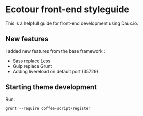 # Ecotour front-end styleguide

This is a helpfull guide for front-end development using Daux.io.

## New features

I added new features from the base framework :

- Sass replace Less
- Gulp replace Grunt
- Adding livereload on default port (35729)


## Starting theme development

Run:

	grunt --require coffee-script/register
	
	